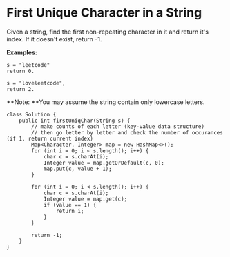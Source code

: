 # First Unique Character in a String

Given a string, find the first non-repeating character in it and return it's index. If it doesn't exist, return -1.

**Examples:**

```
s = "leetcode"
return 0.

s = "loveleetcode",
return 2.
```

**Note: **You may assume the string contain only lowercase letters.

```
class Solution {
    public int firstUniqChar(String s) {
        // make counts of each letter (key-value data structure)
        // then go letter by letter and check the number of occurances (if 1, return current index)
        Map<Character, Integer> map = new HashMap<>();
        for (int i = 0; i < s.length(); i++) {
            char c = s.charAt(i);
            Integer value = map.getOrDefault(c, 0);
            map.put(c, value + 1);
        }
        
        for (int i = 0; i < s.length(); i++) {
            char c = s.charAt(i);
            Integer value = map.get(c);
            if (value == 1) {
                return i;
            }
        }
        
        return -1;
    }
}
```



